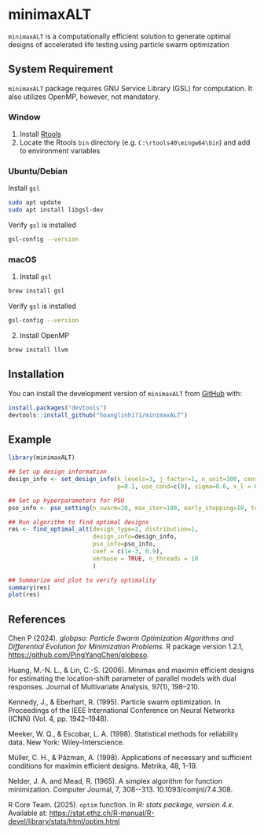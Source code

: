 # minimaxALT

<!-- badges: start -->

<!-- badges: end -->

`minimaxALT` is a computationally efficient solution to generate optimal designs of accelerated life testing using particle swarm optimization

## System Requirement

`minimaxALT` package requires GNU Service Library (GSL) for computation. It also utilizes OpenMP, however, not mandatory.

### Window

1.  Install [Rtools](https://cran.r-project.org/bin/windows/Rtools/)
2.  Locate the Rtools `bin` directory (e.g. `C:\rtools40\mingw64\bin`) and add to environment variables

### Ubuntu/Debian

Install `gsl`

``` bash
sudo apt update
sudo apt install libgsl-dev
```

Verify `gsl` is installed

``` bash
gsl-config --version
```

### macOS

1.  Install `gsl`

``` bash
brew install gsl
```

Verify `gsl` is installed

``` bash
gsl-config --version
```

2.  Install OpenMP

``` bash
brew install llvm
```

## Installation

You can install the development version of `minimaxALT` from [GitHub](https://github.com/) with:

``` r
install.packages("devtools")
devtools::install_github("hoanglinh171/minimaxALT")
```

## Example

``` r
library(minimaxALT)

## Set up design information
design_info <- set_design_info(k_levels=3, j_factor=1, n_unit=300, censor_time=183, 
                               p=0.1, use_cond=c(0), sigma=0.6, x_l = 0, x_h = 1)

## Set up hyperparameters for PSO
pso_info <- pso_setting(n_swarm=20, max_iter=100, early_stopping=10, tol=0.0001)

## Run algorithm to find optimal designs
res <- find_optimal_alt(design_type=2, distribution=1, 
                        design_info=design_info, 
                        pso_info=pso_info, 
                        coef = c(1e-3, 0.9),
                        verbose = TRUE, n_threads = 10
                        )

## Summarize and plot to verify optimality
summary(res)
plot(res)
```

## References

Chen P (2024). _globpso: Particle Swarm Optimization Algorithms and Differential Evolution for Minimization Problems_. R package version 1.2.1, <https://github.com/PingYangChen/globpso>.

Huang, M.-N. L., & Lin, C.-S. (2006). Minimax and maximin efficient designs for estimating the location-shift parameter of parallel models with dual responses. Journal of Multivariate Analysis, 97(1), 198–210.

Kennedy, J., & Eberhart, R. (1995). Particle swarm optimization. In Proceedings of the IEEE International Conference on Neural Networks (ICNN) (Vol. 4, pp. 1942–1948).

Meeker, W. Q., & Escobar, L. A. (1998). Statistical methods for reliability data. New York: Wiley-Interscience.

Müller, C. H., & Pázman, A. (1998). Applications of necessary and sufficient conditions for maximin efficient designs. Metrika, 48, 1–19.

Nelder, J. A. and Mead, R. (1965). A simplex algorithm for function minimization. Computer Journal, 7, 308--313. 10.1093/comjnl/7.4.308.

R Core Team. (2025). `optim` function. In *R: stats package, version 4.x*. Available at: https://stat.ethz.ch/R-manual/R-devel/library/stats/html/optim.html